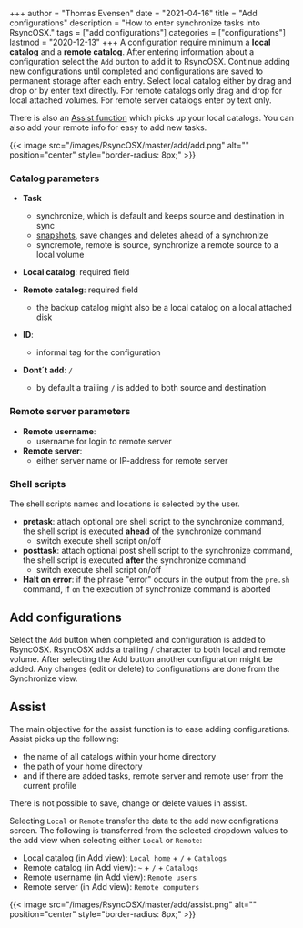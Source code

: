 +++
author = "Thomas Evensen"
date = "2021-04-16"
title =  "Add configurations"
description = "How to enter synchronize tasks into RsyncOSX."
tags = ["add configurations"]
categories = ["configurations"]
lastmod = "2020-12-13"
+++
A configuration require minimum a **local catalog** and a **remote catalog**. After entering information about a configuration select the `Add` button to add it to RsyncOSX. Continue adding new configurations until completed and configurations are saved to permanent storage after each entry. Select local catalog either by drag and drop or by enter text directly. For remote catalogs only drag and drop for local attached volumes. For remote server catalogs enter by text only.

There is also an [Assist function](/post/addconfigurations/#assist) which picks up your local catalogs. You can also add your remote info for easy to add new tasks.

{{< image src="/images/RsyncOSX/master/add/add.png" alt="" position="center" style="border-radius: 8px;" >}}

### Catalog parameters
- **Task**
  - synchronize, which is default and keeps source and destination in sync
  - [snapshots](/post/snapshots/), save changes and deletes ahead of a synchronize
  - syncremote, remote is source, synchronize a remote source to a local volume

- **Local catalog**: required field
- **Remote catalog**: required field
  - the backup catalog might also be a local catalog on a local attached disk

- **ID**:
  - informal tag for the configuration

- **Dont´t add**: `/`
  - by default a trailing `/` is added to both source and destination

### Remote server parameters
- **Remote username**:
  - username for login to remote server
- **Remote server**:
  - either server name or IP-address for remote server

### Shell scripts

The shell scripts names and locations is selected by the user.

- **pretask**: attach optional pre shell script to the synchronize command, the shell script is executed **ahead** of the synchronize command
  - switch execute shell script on/off
- **posttask**: attach optional post shell script to the synchronize command, the shell script is executed **after** the synchronize command
  - switch execute shell script on/off
- **Halt on error**: if the phrase "error" occurs in the output from the `pre.sh` command, if `on` the execution of synchronize command is aborted

## Add configurations

Select the `Add` button when completed and configuration is added to RsyncOSX. RsyncOSX adds a trailing / character to both local and remote volume. After selecting the Add button another configuration might be added. Any changes (edit or delete) to configurations are done from the Synchronize view.

## Assist

The main objective for the assist function is to ease adding configurations. Assist picks up the following:

- the name of all catalogs within your home directory
- the path of your home directory
- and if there are added tasks, remote server and remote user from the current profile

There is not possible to save, change or delete values in assist.

Selecting `Local` or `Remote` transfer the data to the add new configrations screen. The following is transferred from the selected dropdown values to the add view when selecting either `Local` or `Remote`:

- Local catalog (in Add view): `Local home`  + `/` + `Catalogs`
- Remote catalog (in Add view): `~`  + `/` + `Catalogs`
- Remote username (in Add view): `Remote users`
- Remote server (in Add view): `Remote computers`

{{< image src="/images/RsyncOSX/master/add/assist.png" alt="" position="center" style="border-radius: 8px;" >}}
